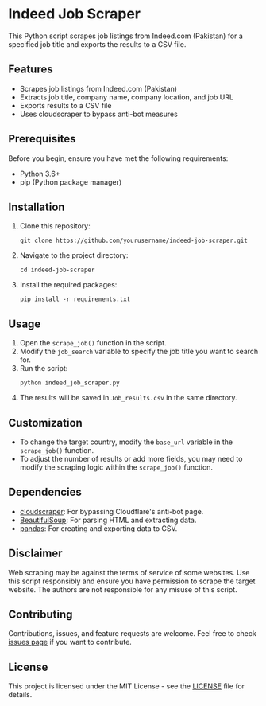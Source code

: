 # Indeed Job Scraper

This Python script scrapes job listings from Indeed.com (Pakistan) for a specified job title and exports the results to a CSV file.

## Features

- Scrapes job listings from Indeed.com (Pakistan)
- Extracts job title, company name, company location, and job URL
- Exports results to a CSV file
- Uses cloudscraper to bypass anti-bot measures

## Prerequisites

Before you begin, ensure you have met the following requirements:

- Python 3.6+
- pip (Python package manager)

## Installation

1. Clone this repository:
   ```
   git clone https://github.com/yourusername/indeed-job-scraper.git
   ```
2. Navigate to the project directory:
   ```
   cd indeed-job-scraper
   ```
3. Install the required packages:
   ```
   pip install -r requirements.txt
   ```

## Usage

1. Open the `scrape_job()` function in the script.
2. Modify the `job_search` variable to specify the job title you want to search for.
3. Run the script:
   ```
   python indeed_job_scraper.py
   ```
4. The results will be saved in `Job_results.csv` in the same directory.

## Customization

- To change the target country, modify the `base_url` variable in the `scrape_job()` function.
- To adjust the number of results or add more fields, you may need to modify the scraping logic within the `scrape_job()` function.

## Dependencies

- [cloudscraper](https://github.com/VeNoMouS/cloudscraper): For bypassing Cloudflare's anti-bot page.
- [BeautifulSoup](https://www.crummy.com/software/BeautifulSoup/bs4/doc/): For parsing HTML and extracting data.
- [pandas](https://pandas.pydata.org/): For creating and exporting data to CSV.

## Disclaimer

Web scraping may be against the terms of service of some websites. Use this script responsibly and ensure you have permission to scrape the target website. The authors are not responsible for any misuse of this script.

## Contributing

Contributions, issues, and feature requests are welcome. Feel free to check [issues page](https://github.com/yourusername/indeed-job-scraper/issues) if you want to contribute.

## License

This project is licensed under the MIT License - see the [LICENSE](LICENSE) file for details.
